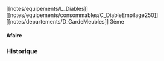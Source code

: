 [[notes/equipements/L_Diables]] [[notes/equipements/consommables/C_DiableEmpilage250]] [[notes/departements/D_GardeMeubles]] 3ème

#### Afaire 

### Historique